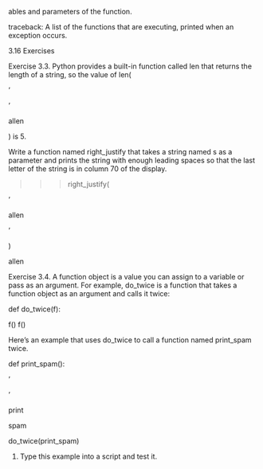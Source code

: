 ables and parameters of the function.

traceback: A list of the functions that are executing, printed when an exception occurs.

3.16 Exercises

Exercise 3.3. Python provides a built-in function called len that returns the length of a string, so the value of len(

’

’

allen

) is 5.

Write a function named right_justify that takes a string named s as a parameter and prints the string with enough leading spaces so that the last letter of the string is in column 70 of the display.

>>> right_justify(

’

allen

’

)

allen

Exercise 3.4. A function object is a value you can assign to a variable or pass as an argument. For example, do_twice is a function that takes a function object as an argument and calls it twice:

def do_twice(f):

f() f()

Here’s an example that uses do_twice to call a function named print_spam twice.

def print_spam():

’

’

print

spam

do_twice(print_spam)

1. Type this example into a script and test it.